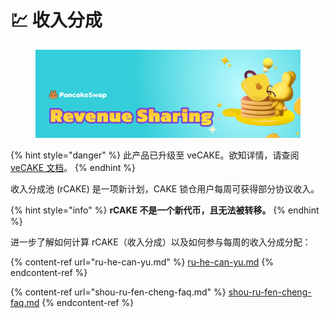 # 💹 收入分成

<figure><img src="../../.gitbook/assets/image (15).png" alt=""><figcaption></figcaption></figure>

{% hint style="danger" %}
此产品已升级至 veCAKE。欲知详情，请查阅[ veCAKE 文档](../vecake/)。
{% endhint %}

收入分成池 (rCAKE) 是一项新计划，CAKE 锁仓用户每周可获得部分协议收入。

{% hint style="info" %}
**rCAKE 不是一个新代币，且无法被转移。**
{% endhint %}

进一步了解如何计算 rCAKE（收入分成）以及如何参与每周的收入分成分配：

{% content-ref url="ru-he-can-yu.md" %}
[ru-he-can-yu.md](ru-he-can-yu.md)
{% endcontent-ref %}

{% content-ref url="shou-ru-fen-cheng-faq.md" %}
[shou-ru-fen-cheng-faq.md](shou-ru-fen-cheng-faq.md)
{% endcontent-ref %}
